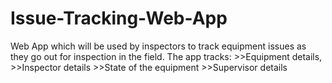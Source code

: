 # Issue-Tracking-Web-App
Web App which will be used by inspectors to track equipment issues as they go out for inspection in the field.  The app tracks: >>Equipment details, >>Inspector details  >>State of the equipment  >>Supervisor details  
